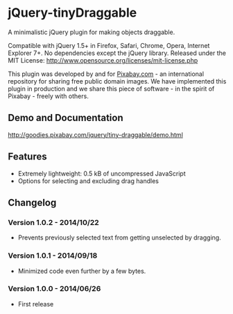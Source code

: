 jQuery-tinyDraggable
===================

A minimalistic jQuery plugin for making objects draggable.

Compatible with jQuery 1.5+ in Firefox, Safari, Chrome, Opera, Internet Explorer 7+. No dependencies except the jQuery library.
Released under the MIT License: http://www.opensource.org/licenses/mit-license.php

This plugin was developed by and for [Pixabay.com](http://pixabay.com/) - an international repository for sharing free public domain images.
We have implemented this plugin in production and we share this piece of software - in the spirit of Pixabay - freely with others.

## Demo and Documentation

http://goodies.pixabay.com/jquery/tiny-draggable/demo.html

## Features

* Extremely lightweight: 0.5 kB of uncompressed JavaScript
* Options for selecting and excluding drag handles

## Changelog

### Version 1.0.2 - 2014/10/22

* Prevents previously selected text from getting unselected by dragging.

### Version 1.0.1 - 2014/09/18

* Minimized code even further by a few bytes.

### Version 1.0.0 - 2014/06/26

* First release
